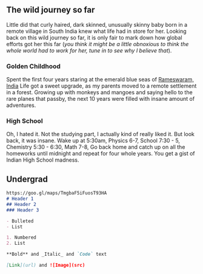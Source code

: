 ## The wild journey so far

Little did that curly haired, dark skinned, unusually skinny baby born in a remote village in South India knew what life had in store for her. Looking back on this wild journey so far, it is only fair to mark down how global efforts got her this far (_you think it might be a little obnoxious to think the whole world had to work for her, tune in to see why I believe that_). 

### Golden Childhood

Spent the first four years staring at the emerald blue seas of [Rameswaram, India](https://goo.gl/maps/mUVw2cxbFnBCR3JYA)
Life got a sweet upgrade, as my parents moved to a remote settlement in a forest. Growing up with monkeys and mangoes and saying hello to the rare planes that passby, the next 10 years were filled with insane amount of adventures. 

### High School
Oh, I hated it. Not the studying part, I actually kind of really liked it. But look back, it was insane. Wake up at 5:30am, Physics 6-7, School 7:30 - 5, Chemistry 5:30 - 6:30, Math 7-8, Go back home and catch up on all the homeworks until midnight and repeat for four whole years. You get a gist of Indian High School madness. 

## Undergrad


```markdown
https://goo.gl/maps/TmgbaF5iFuosT93HA
# Header 1
## Header 2
### Header 3

- Bulleted
- List

1. Numbered
2. List

**Bold** and _Italic_ and `Code` text

[Link](url) and ![Image](src)
```
